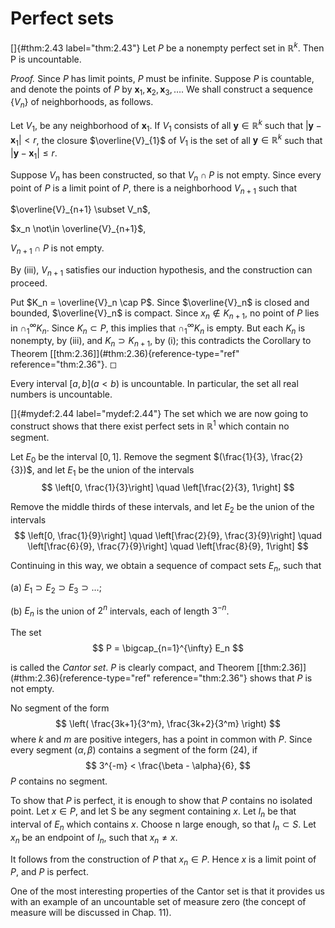 # Perfect sets

<!-- ::: thm -->
[]{#thm:2.43 label="thm:2.43"} Let $P$ be a nonempty perfect set in
$\mathbb{R}^k$. Then P is uncountable.
<!-- ::: -->

<!-- ::: proof -->
*Proof.* Since $P$ has limit points, $P$ must be infinite. Suppose $P$
is countable, and denote the points of $P$ by
$\mathbf{x}_{1}, \mathbf{x}_{2}, \mathbf{x}_{3},\dots$. We shall
construct a sequence $\{V_n\}$ of neighborhoods, as follows.

Let $V_{1}$, be any neighborhood of $\mathbf{x}_1$. If $V_{1}$ consists
of all $\mathbf{y} \in \mathbb{R}^k$ such that
$\left| \mathbf{y} - \mathbf{x}_1 \right| < r$, the closure
$\overline{V}_{1}$ of $V_1$ is the set of all $\mathbf{y} \in \mathbb{R}^k$ such
that $\left| \mathbf{y} - \mathbf{x}_1 \right| \leq r$.

Suppose $V_n$ has been constructed, so that $V_n \cap P$ is not empty.
Since every point of $P$ is a limit point of $P$, there is a
neighborhood $V_{n+1}$ such that

<!-- ::: inparaenum -->
$\overline{V}_{n+1} \subset V_n$,

$x_n \not\in \overline{V}_{n+1}$,

$V_{n+1} \cap P$ is not empty.
<!-- ::: -->

By (iii), $V_{n+1}$ satisfies our induction hypothesis, and the
construction can proceed.

Put $K_n = \overline{V}_n \cap P$. Since $\overline{V}_n$ is closed and
bounded, $\overline{V}_n$ is compact. Since $x_n \not\in K_{n+1}$, no
point of $P$ lies in $\cap_1^{\infty} K_n$. Since $K_n \subset P$, this
implies that $\cap_1^{\infty} K_n$ is empty. But each $K_n$ is nonempty,
by (iii), and $K_n \supset K_{n+1}$, by (i); this contradicts the
Corollary to Theorem \[\[thm:2.36\]](#thm:2.36){reference-type="ref"
reference="thm:2.36"}. ◻
<!-- ::: -->

<!-- ::: myCorollary* -->
Every interval $[a, b] (a <b)$ is uncountable. In particular, the set
all real numbers is uncountable.
<!-- ::: -->

<!-- ::: mydef -->
[]{#mydef:2.44 label="mydef:2.44"} The set which we are now going to
construct shows that there exist perfect sets in $\mathbb{R}^{1}$ which contain
no segment.
<!-- ::: -->

Let $E_0$ be the interval $[0, 1]$. Remove the segment
$(\frac{1}{3}, \frac{2}{3})$, and let $E_1$ be the union of the
intervals 
$$
\left[0, \frac{1}{3}\right] \quad 
    \left[\frac{2}{3}, 1\right]
$$


Remove the middle thirds of these intervals, and let $E_2$ be the union
of the intervals 
$$
\left[0, \frac{1}{9}\right] \quad 
    \left[\frac{2}{9}, \frac{3}{9}\right] \quad 
    \left[\frac{6}{9}, \frac{7}{9}\right] \quad 
    \left[\frac{8}{9}, 1\right]
$$


Continuing in this way, we obtain a sequence of compact sets $E_n$, such
that

\(a\) $E_1 \supset E_2 \supset E_3 \supset \dots$;

\(b\) $E_n$ is the union of $2^n$ intervals, each of length $3^{-n}$.

The set 
$$
P = \bigcap_{n=1}^{\infty} E_n
$$


is called the *Cantor set*. $P$ is clearly compact, and Theorem
\[\[thm:2.36\]](#thm:2.36){reference-type="ref" reference="thm:2.36"}
shows that $P$ is not empty.

No segment of the form 
$$
\left(
        \frac{3k+1}{3^m},
        \frac{3k+2}{3^m}
    \right)
$$
 where $k$ and $m$ are positive integers, has a point in
common with $P$. Since every segment $(\alpha, \beta)$ contains a
segment of the form (24), if 
$$
3^{-m} < \frac{\beta - \alpha}{6},
$$
 $P$
contains no segment.

To show that $P$ is perfect, it is enough to show that $P$ contains no
isolated point. Let $x \in P$, and let S be any segment containing $x$.
Let $I_n$ be that interval of $E_n$ which contains $x$. Choose n large
enough, so that $I_n \subset S$. Let $x_n$ be an endpoint of $I_n$, such
that $x_n \neq x$.

It follows from the construction of $P$ that $x_n \in P$. Hence $x$ is a
limit point of $P$, and $P$ is perfect.

One of the most interesting properties of the Cantor set is that it
provides us with an example of an uncountable set of measure zero (the
concept of measure will be discussed in Chap. 11).
